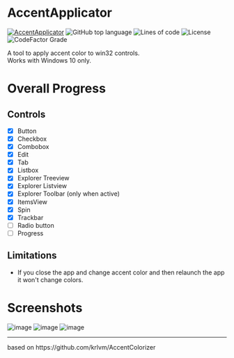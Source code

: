 # AccentApplicator 
[![AccentApplicator](https://github.com/rounk-ctrl/AccentApplicator/actions/workflows/msbuild.yml/badge.svg?branch=main)](https://github.com/rounk-ctrl/AccentApplicator/actions/workflows/msbuild.yml)
![GitHub top language](https://img.shields.io/github/languages/top/rounk-ctrl/AccentApplicator)
![Lines of code](https://img.shields.io/tokei/lines/github/rounk-ctrl/AccentApplicator)
![License](https://img.shields.io/github/license/rounk-ctrl/AccentApplicator)
![CodeFactor Grade](https://img.shields.io/codefactor/grade/github/rounk-ctrl/AccentApplicator)

A tool to apply accent color to win32 controls. <br />
Works with Windows 10 only. <br />

# Overall Progress
## Controls
 - [x] Button
 - [x] Checkbox
 - [x] Combobox
 - [x] Edit
 - [x] Tab
 - [x] Listbox
 - [x] Explorer Treeview
 - [x] Explorer Listview
 - [x] Explorer Toolbar (only when active)
 - [x] ItemsView
 - [x] Spin
 - [x] Trackbar
 - [ ] Radio button
 - [ ] Progress

## Limitations
- If you close the app and change accent color and then relaunch the app it won't change colors.

# Screenshots
![image](https://user-images.githubusercontent.com/70931017/167674831-6316dc46-8ce6-48a8-bac2-2dc3fe5e95b6.png)
![image](https://user-images.githubusercontent.com/70931017/167674872-c7a90424-9e6f-430a-97ec-356098682a47.png)
![image](https://user-images.githubusercontent.com/70931017/167675033-a28f3b80-d820-48bc-8912-b89d9e87f44d.png)

<hr />
based on https://github.com/krlvm/AccentColorizer
